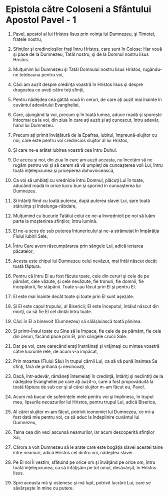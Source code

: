 # Epistola c&#259;tre Coloseni a Sf&#226;ntului Apostol Pavel - 1

1. Pavel, apostol al lui Hristos Iisus prin voinţa lui Dumnezeu, şi Timotei, fratele nostru, 

2. Sfinţilor şi credincioşilor fraţi întru Hristos, care sunt în Colose: Har vouă şi pace de la Dumnezeu, Tatăl nostru, şi de la Domnul nostru Iisus Hristos. 

3. Mulţumim lui Dumnezeu şi Tatăl Domnului nostru Iisus Hristos, rugându-ne totdeauna pentru voi, 

4. Căci am auzit despre credinţa voastră în Hristos Iisus şi despre dragostea ce aveţi către toţi sfinţii, 

5. Pentru nădejdea cea gătită vouă în ceruri, de care aţi auzit mai înainte în cuvântul adevărului Evangheliei, 

6. Care, ajungând la voi, precum şi în toată lumea, aduce roadă şi sporeşte întocmai ca la voi, din ziua în care aţi auzit şi aţi cunoscut, întru adevăr, harul lui Dumnezeu. 

7. Precum aţi primit învăţătură de la Epafras, iubitul, împreună-slujitor cu noi, care este pentru voi credincios slujitor al lui Hristos, 

8. Şi care ne-a arătat iubirea voastră cea întru Duhul. 

9. De aceea şi noi, din ziua în care am auzit aceasta, nu încetăm să ne rugăm pentru voi şi să cerem să vă umpleţi de cunoaşterea voii Lui, întru toată înţelepciunea şi priceperea duhovnicească, 

10. Ca voi să umblaţi cu vrednicie întru Domnul, plăcuţi Lui în toate, aducând roadă în orice lucru bun şi sporind în cunoaşterea lui Dumnezeu. 

11. Şi întăriţi fiind cu toată puterea, după puterea slavei Lui, spre toată stăruinţa şi îndelunga-răbdare, 

12. Mulţumind cu bucurie Tatălui celui ce ne-a învrednicit pe noi să luăm parte la moştenirea sfinţilor, întru lumină. 

13. El ne-a scos de sub puterea întunericului şi ne-a strămutat în împărăţia Fiului iubirii Sale, 

14. Întru Care avem răscumpărarea prin sângele Lui, adică iertarea păcatelor; 

15. Acesta este chipul lui Dumnezeu celui nevăzut, mai întâi născut decât toată făptura. 

16. Pentru că întru El au fost făcute toate, cele din ceruri şi cele de pe pământ, cele văzute, şi cele nevăzute, fie tronuri, fie domnii, fie începătorii, fie stăpânii. Toate s-au făcut prin El şi pentru El. 

17. El este mai înainte decât toate şi toate prin El sunt aşezate. 

18. Şi El este capul trupului, al Bisericii; El este începutul, întâiul născut din morţi, ca să fie El cel dintâi întru toate. 

19. Căci în El a binevoit (Dumnezeu) să sălăşluiască toată plinirea. 

20. Şi printr-Însul toate cu Sine să le împace, fie cele de pe pământ, fie cele din ceruri, făcând pace prin El, prin sângele crucii Sale. 

21. Dar pe voi, care oarecând eraţi înstrăinaţi şi vrăjmaşi cu mintea voastră către lucrurile rele, de acum v-a împăcat, 

22. Prin moartea (Fiului Său) în trupul cărnii Lui, ca să vă pună înaintea Sa sfinţi, fără de prihană şi nevinovaţi, 

23. Dacă, într-adevăr, rămâneţi întemeiaţi în credinţă, întăriţi şi neclintiţi de la nădejdea Evangheliei pe care aţi auzit-o, care a fost propovăduită la toată făptura de sub cer şi al cărei slujitor m-am făcut eu, Pavel. 

24. Acum mă bucur de suferinţele mele pentru voi şi împlinesc, în trupul meu, lipsurile necazurilor lui Hristos, pentru trupul Lui, adică Biserica, 

25. Al cărei slujitor m-am făcut, potrivit iconomiei lui Dumnezeu, ce mi-a fost dată mie pentru voi, ca să aduc la îndeplinire cuvântul lui Dumnezeu, 

26. Taina cea din veci ascunsă neamurilor, iar acum descoperită sfinţilor Săi, 

27. Cărora a voit Dumnezeu să le arate care este bogăţia slavei acestei taine între neamuri, adică Hristos cel dintru voi, nădejdea slavei. 

28. Pe El noi Îl vestim, sfătuind pe orice om şi învăţând pe orice om, întru toată înţelepciunea, ca să înfăţişăm pe tot omul, desăvârşit, în Hristos Iisus. 

29. Spre aceasta mă şi ostenesc şi mă lupt, potrivit lucrării Lui, care se săvârşeşte în mine cu putere. 

